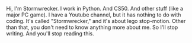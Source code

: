 Hi, I'm Stormwrecker. I work in Python. And CS50. And other stuff (like a major PC game). I have a Youtube channel, but it has nothing to do with coding. It's called "Stormwrecker," and it's about lego stop-motion. Other than that, you don't need to know anything more about me. So I'll stop writing. And you'll stop reading this.
